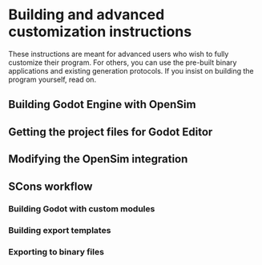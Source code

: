 
# Building and advanced customization instructions
These instructions are meant for advanced users who wish to fully customize their program. For others, you can use the pre-built binary applications and existing generation protocols. If you insist on building the program yourself, read on.

## Building Godot Engine with OpenSim

## Getting the project files for Godot Editor

## Modifying the OpenSim integration

## 

## SCons workflow

### Building Godot with custom modules

### Building export templates

### Exporting to binary files

